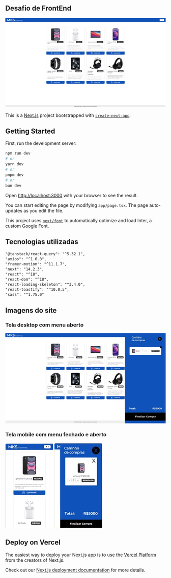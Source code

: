 ## Desafio de FrontEnd

![Foto do site](https://github.com/PauloScotti/desafiofrontend/blob/master/public/teladesktop.jpg)

This is a [Next.js](https://nextjs.org/) project bootstrapped with [`create-next-app`](https://github.com/vercel/next.js/tree/canary/packages/create-next-app).

## Getting Started

First, run the development server:

```bash
npm run dev
# or
yarn dev
# or
pnpm dev
# or
bun dev
```

Open [http://localhost:3000](http://localhost:3000) with your browser to see the result.

You can start editing the page by modifying `app/page.tsx`. The page auto-updates as you edit the file.

This project uses [`next/font`](https://nextjs.org/docs/basic-features/font-optimization) to automatically optimize and load Inter, a custom Google Font.

## Tecnologias utilizadas

    "@tanstack/react-query": "^5.32.1",
    "axios": "^1.6.8",
    "framer-motion": "^11.1.7",
    "next": "14.2.3",
    "react": "^18",
    "react-dom": "^18",
    "react-loading-skeleton": "^3.4.0",
    "react-toastify": "^10.0.5",
    "sass": "^1.75.0"

## Imagens do site

### Tela desktop com menu aberto

![Foto do site](https://github.com/PauloScotti/desafiofrontend/blob/master/public/teladesktopMenuAberto.jpg) <br />

### Tela mobile com menu fechado e aberto

![Foto do site](https://github.com/PauloScotti/desafiofrontend/blob/master/public/telaMobile.jpg)
![Foto do site](https://github.com/PauloScotti/desafiofrontend/blob/master/public/telaMobileMenuAberto.jpg)

## Deploy on Vercel

The easiest way to deploy your Next.js app is to use the [Vercel Platform](https://vercel.com/new?utm_medium=default-template&filter=next.js&utm_source=create-next-app&utm_campaign=create-next-app-readme) from the creators of Next.js.

Check out our [Next.js deployment documentation](https://nextjs.org/docs/deployment) for more details.

